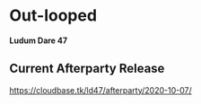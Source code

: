 # Out-looped
**Ludum Dare 47**

## Current Afterparty Release
https://cloudbase.tk/ld47/afterparty/2020-10-07/
